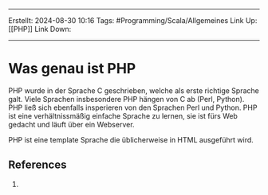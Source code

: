 
--- 
Erstellt: 2024-08-30    10:16 
Tags: #Programming/Scala/Allgemeines 
Link Up: [[PHP]]
Link Down:

--- 
# Was genau ist PHP
PHP wurde in der Sprache C geschrieben, welche als erste richtige Sprache galt. Viele Sprachen insbesondere PHP hängen von C ab (Perl, Python). PHP ließ sich ebenfalls insperieren von den Sprachen Perl und Python. 
PHP ist eine verhältnissmäßig einfache Sprache zu lernen, sie ist fürs Web gedacht und läuft über ein Webserver.

PHP ist eine template Sprache die üblicherweise in HTML ausgeführt wird. 



## References
1. 
